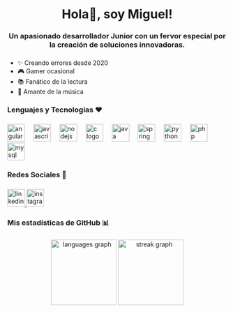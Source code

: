 <h1 align="center">Hola👋, soy Miguel!</h1>

###

<h3 align="center">Un apasionado desarrollador Junior con un fervor especial por la creación de soluciones innovadoras.</h3>

###

- ✨ Creando errores desde 2020
- 🎮 Gamer ocasional
- 📚 Fanático de la lectura
- 🎸 Amante de la música

###

<h3 align="left">Lenguajes y Tecnologías ❤️</h3>

###

<div align="left">
  <img src="https://cdn.jsdelivr.net/gh/devicons/devicon/icons/angularjs/angularjs-original.svg" height="40" alt="angularjs logo"  />
  <img width="12" />
  <img src="https://cdn.jsdelivr.net/gh/devicons/devicon/icons/javascript/javascript-original.svg" height="40" alt="javascript logo"  />
  <img width="12" />
  <img src="https://cdn.jsdelivr.net/gh/devicons/devicon/icons/nodejs/nodejs-original.svg" height="40" alt="nodejs logo"  />
  <img width="12" />
  <img src="https://cdn.jsdelivr.net/gh/devicons/devicon/icons/c/c-original.svg" height="40" alt="c logo"  />
  <img width="12" />
  <img src="https://cdn.jsdelivr.net/gh/devicons/devicon/icons/java/java-original.svg" height="40" alt="java logo"  />
  <img width="12" />
  <img src="https://cdn.jsdelivr.net/gh/devicons/devicon/icons/spring/spring-original.svg" height="40" alt="spring logo"  />
  <img width="12" />
  <img src="https://cdn.jsdelivr.net/gh/devicons/devicon/icons/python/python-original.svg" height="40" alt="python logo"  />
  <img width="12" />
  <img src="https://cdn.jsdelivr.net/gh/devicons/devicon/icons/php/php-original.svg" height="40" alt="php logo"  />
  <img width="12" />
  <img src="https://cdn.jsdelivr.net/gh/devicons/devicon/icons/mysql/mysql-original.svg" height="40" alt="mysql logo"  />
</div>

###

<h3 align="left">Redes Sociales 🔗</h3>

###

<div align="left">
  <a href="https://linkedin.com/in/miguel-salinas-401848239" target="_blank">
    <img src="https://img.shields.io/static/v1?message=LinkedIn&logo=linkedin&label=&color=0077B5&logoColor=white&labelColor=&style=for-the-badge" height="40" alt="linkedin logo"  />
  </a>
  <a href="https://www.instagram.com/ms.linki/?igsh=Nmc5Zng4a3VtZjdz" target="_blank">
    <img src="https://img.shields.io/static/v1?message=Instagram&logo=instagram&label=&color=E4405F&logoColor=white&labelColor=&style=for-the-badge" height="40" alt="instagram logo"  />
  </a>
</div>

###

<h3 align="left">Mis estadísticas de GitHub 📊</h3>

###

<div align="center">
  <img src="https://github-readme-stats.vercel.app/api/top-langs?username=MiguelSalinas0&locale=es&hide_title=false&layout=compact&card_width=320&langs_count=6&theme=aura_dark&hide_border=true&order=2" height="150" alt="languages graph"  />
  <img src="https://streak-stats.demolab.com?user=MiguelSalinas0&locale=es&mode=weekly&theme=aura_dark&hide_border=true&border_radius=5&order=3" height="150" alt="streak graph"  />
</div>

###
